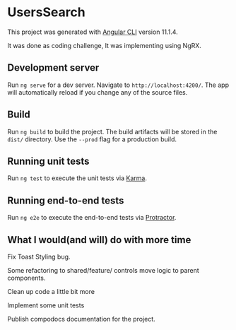 # UsersSearch

This project was generated with [Angular CLI](https://github.com/angular/angular-cli) version 11.1.4.

It was done as coding challenge, It was implementing using NgRX.

## Development server

Run `ng serve` for a dev server. Navigate to `http://localhost:4200/`. The app will automatically reload if you change any of the source files.

## Build

Run `ng build` to build the project. The build artifacts will be stored in the `dist/` directory. Use the `--prod` flag for a production build.

## Running unit tests

Run `ng test` to execute the unit tests via [Karma](https://karma-runner.github.io).

## Running end-to-end tests

Run `ng e2e` to execute the end-to-end tests via [Protractor](http://www.protractortest.org/).

## What I would(and will) do with more time

Fix Toast Styling bug.

Some refactoring to shared/feature/ controls move logic to parent components.

Clean up code a little bit more

Implement some unit tests

Publish compodocs documentation for the project.
